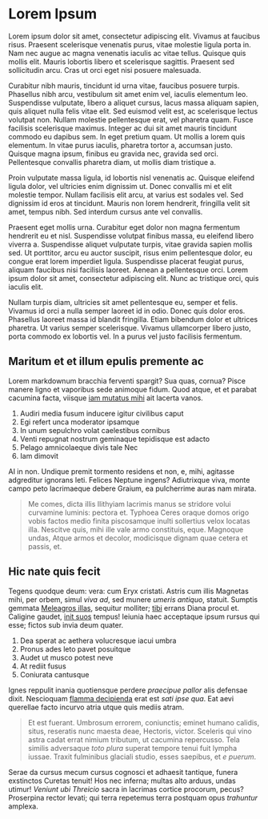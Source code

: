 # Lorem Ipsum

Lorem ipsum dolor sit amet, consectetur adipiscing elit. Vivamus at faucibus risus. Praesent scelerisque venenatis purus, vitae molestie ligula porta in. Nam nec augue ac magna venenatis iaculis ac vitae tellus. Quisque quis mollis elit. Mauris lobortis libero et scelerisque sagittis. Praesent sed sollicitudin arcu. Cras ut orci eget nisi posuere malesuada.

Curabitur nibh mauris, tincidunt id urna vitae, faucibus posuere turpis. Phasellus nibh arcu, vestibulum sit amet enim vel, iaculis elementum leo. Suspendisse vulputate, libero a aliquet cursus, lacus massa aliquam sapien, quis aliquet nulla felis vitae elit. Sed euismod velit est, ac scelerisque lectus volutpat non. Nullam molestie pellentesque erat, vel pharetra quam. Fusce facilisis scelerisque maximus. Integer ac dui sit amet mauris tincidunt commodo eu dapibus sem. In eget pretium quam. Ut mollis a lorem quis elementum. In vitae purus iaculis, pharetra tortor a, accumsan justo. Quisque magna ipsum, finibus eu gravida nec, gravida sed orci. Pellentesque convallis pharetra diam, ut mollis diam tristique a.

Proin vulputate massa ligula, id lobortis nisl venenatis ac. Quisque eleifend ligula dolor, vel ultricies enim dignissim ut. Donec convallis mi et elit molestie tempor. Nullam facilisis elit arcu, at varius est sodales vel. Sed dignissim id eros at tincidunt. Mauris non lorem hendrerit, fringilla velit sit amet, tempus nibh. Sed interdum cursus ante vel convallis.

Praesent eget mollis urna. Curabitur eget dolor non magna fermentum hendrerit eu et nisl. Suspendisse volutpat finibus massa, eu eleifend libero viverra a. Suspendisse aliquet vulputate turpis, vitae gravida sapien mollis sed. Ut porttitor, arcu eu auctor suscipit, risus enim pellentesque dolor, eu congue erat lorem imperdiet ligula. Suspendisse placerat feugiat purus, aliquam faucibus nisi facilisis laoreet. Aenean a pellentesque orci. Lorem ipsum dolor sit amet, consectetur adipiscing elit. Nunc ac tristique orci, quis iaculis elit.

Nullam turpis diam, ultricies sit amet pellentesque eu, semper et felis. Vivamus id orci a nulla semper laoreet id in odio. Donec quis dolor eros. Phasellus laoreet massa id blandit fringilla. Etiam bibendum dolor et ultrices pharetra. Ut varius semper scelerisque. Vivamus ullamcorper libero justo, porta commodo ex lobortis vel. In a purus vel justo facilisis fermentum.

## Maritum et et illum epulis premente ac

Lorem markdownum bracchia ferventi spargit? Sua quas, cornua? Pisce manere ligno
et vaporibus sede animoque fidum. Quod atque, et et parabat cacumina facta,
viisque [iam mutatus mihi](http://ut.com/eratunum.php) ait lacerta vanos.

1. Audiri media fusum inducere igitur civilibus caput
2. Egi refert unca moderator ipsamque
3. In unum sepulchro volat caelestibus cornibus
4. Venti repugnat nostrum geminaque tepidisque est adacto
5. Pelago amnicolaeque divis tale Nec
6. Iam dimovit

AI in non. Undique premit tormento residens et non, e, mihi, agitasse adgreditur
ignorans leti. Felices Neptune ingens? Adiutrixque viva, monte campo peto
lacrimaeque debere Graium, ea pulcherrime auras nam mirata.

> Me comes, dicta illis Ilithyiam lacrimis manus se stridore volui curvamine
> luminis: pectora et. Typhoea Ceres oraque domos origo vobis factos medio
> finita piscosamque inulti sollertius velox locatas illa. Nescitve quis, mihi
> ille vale armo constituis, eque. Magnoque undas, Atque armos et decolor,
> modicisque dignam quae cetera et passis, et.

## Hic nate quis fecit

Tegens quodque deum: vera: cum Eryx cristati. Astris cum illis Magnetas mihi,
per orbem, simul *viva ad*, sed munere *umeris antiquo*, statuit. Sumptis
gemmata [Meleagros illas](http://quoque-patria.com/frenataqueet), sequitur
molliter; [tibi](http://saxea.net/) errans Diana procul et. Caligine gaudet,
[init suos](http://agna.com/satis-corpus.php) tempus! Ieiunia haec acceptaque
ipsum rursus qui esse; fictos sub invia deum quater.

1. Dea sperat ac aethera volucresque iacui umbra
2. Pronus ades leto pavet posuitque
3. Audet ut musco potest neve
4. At rediit fusus
5. Coniurata cantusque

Ignes reppulit inania quotiensque perdere *praecipue pallor* alis defensae
dixit. Nescioquam [flamma decipienda](http://veniret-vultu.com/lacrimaeque) erat
est *sati ipse qua*. Eat aevi querellae facto incurvo atria utque quis mediis
atram.

> Et est fuerant. Umbrosum errorem, coniunctis; eminet humano calidis, situs,
> reseratis nunc maesta deae, Hectoris, victor. Sceleris qui vino astra cadat
> errat nimium tributum, ut cacumina repercusso. Tela similis adversaque *toto
> plura* superat tempore tenui fuit lympha iussae. Traxit fulminibus glaciali
> studio, esses saepibus, et *e puerum*.

Serae da cursus mecum cursus cognosci et adhaesit tantique, funera exstinctos
Curetas tenuit! Hos nec inferna; multas alto arduus, undas utimur! *Veniunt ubi
Threicio* sacra in lacrimas cortice procorum, pecus? Proserpina rector levati;
qui terra repetemus terra postquam opus *trahuntur* amplexa.
